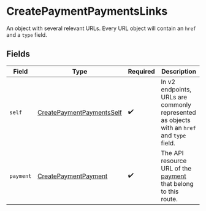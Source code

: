 # CreatePaymentPaymentsLinks

An object with several relevant URLs. Every URL object will contain an `href` and a `type` field.


## Fields

| Field                                                                                      | Type                                                                                       | Required                                                                                   | Description                                                                                |
| ------------------------------------------------------------------------------------------ | ------------------------------------------------------------------------------------------ | ------------------------------------------------------------------------------------------ | ------------------------------------------------------------------------------------------ |
| `self`                                                                                     | [CreatePaymentPaymentsSelf](../../models/operations/CreatePaymentPaymentsSelf.md)          | :heavy_check_mark:                                                                         | In v2 endpoints, URLs are commonly represented as objects with an `href` and `type` field. |
| `payment`                                                                                  | [CreatePaymentPayment](../../models/operations/CreatePaymentPayment.md)                    | :heavy_check_mark:                                                                         | The API resource URL of the [payment](get-payment) that belong to this route.              |